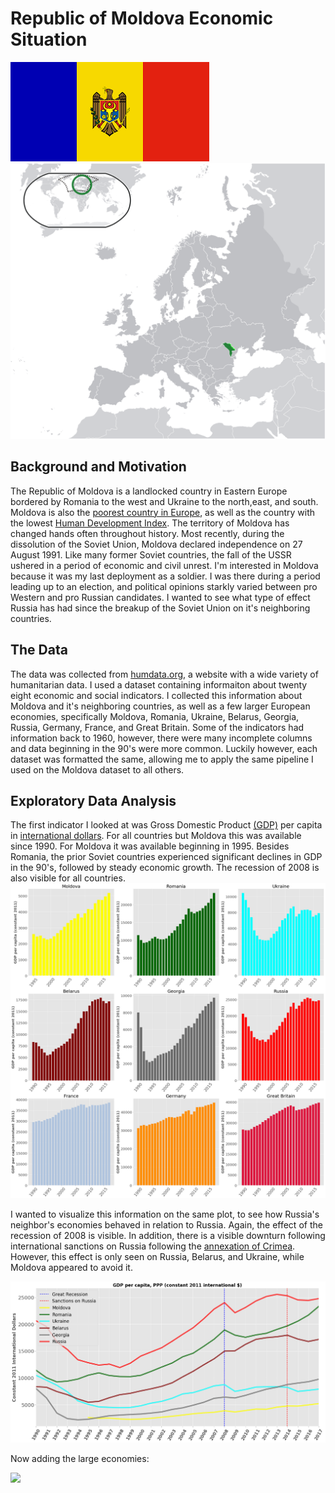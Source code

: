  # Republic of Moldova Economic Situation
![](images/moldova_flag.png)
![](images/Location_Moldova_Europe.png)
 ## Background and Motivation
 The Republic of Moldova is a landlocked country in Eastern Europe bordered by Romania to the west and Ukraine to the north,east, and south. Moldova is also the <a href="https://www.jagranjosh.com/general-knowledge/top-10-poorest-countries-in-europe-1538044990-1">poorest country in Europe</a>, as well as the country with the lowest  <a href=https://en.wikipedia.org/wiki/Human_Development_Index> Human Development Index</a>. The territory of Moldova 
has changed hands often throughout history. Most recently, during the dissolution of the Soviet Union, Moldova declared independence on 27 August 1991. Like many former Soviet countries, the fall of the USSR ushered in a period of economic and civil unrest. I'm interested in Moldova because it was my last deployment as a soldier. I was there during a period leading up to an election, and political opinions starkly varied between pro Western and pro Russian candidates. I wanted to see what type of effect Russia has had since the breakup of the Soviet Union on it's neighboring countries. 
## The Data
The data was collected from <a href=https://data.humdata.org/>humdata.org</a>, a website with a wide variety of humanitarian data. I used a dataset containing informaiton about twenty eight economic and social indicators. I collected this information about Moldova and it's neighboring countries, as well as a few larger European economies, specifically Moldova, Romania, Ukraine, Belarus, Georgia, Russia, Germany, France, and Great Britain. Some of the indicators had information back to 1960, however, there were many incomplete columns and data beginning in the 90's were more common. Luckily however, each dataset was formatted the same, allowing me to apply the same pipeline I used on the Moldova dataset to all others. 
## Exploratory Data Analysis
The first indicator I looked at was Gross Domestic Product <a href=https://en.wikipedia.org/wiki/Gross_domestic_product>(GDP)</a> per capita in <a href=https://en.wikipedia.org/wiki/International_United_States_dollar>international dollars</a>. For all countries but Moldova this was available since 1990. For Moldova it was available beginning in 1995. Besides Romania, the prior Soviet countries experienced significant declines in GDP in the 90's, followed by steady economic growth. The recession of 2008 is also visible for all countries. 
![](images/gdp_bar.png)

I wanted to visualize this information on the same plot, to see how Russia's neighbor's economies behaved in relation to Russia. Again, the effect of the recession of 2008 is visible. In addition, there is a visible downturn following international sanctions on Russia following the <a href=https://en.wikipedia.org/wiki/Annexation_of_Crimea_by_the_Russian_Federation>annexation of Crimea</a>. However, this effect is only seen on Russia, Belarus, and Ukraine, while Moldova appeared to avoid it. 

![](images/gdp_line_neighbors.png)

Now adding the large economies:

![](images/gdp_line_all)
